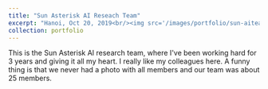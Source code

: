 ```yaml
---
title: "Sun Asterisk AI Reseach Team"
excerpt: "Hanoi, Oct 20, 2019<br/><img src='/images/portfolio/sun-aiteam.jpg' width='960' height='640'>"
collection: portfolio
---
```


This is the Sun Asterisk AI research team, where I've been working hard for 3 years and giving it all my heart. I really like my colleagues here. A funny thing is that we never had a photo with all members and our team was about 25 members.
